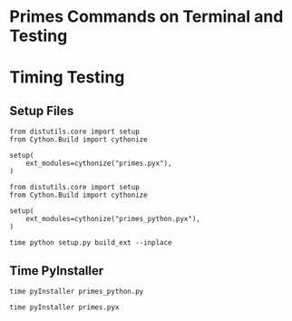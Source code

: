 # Primes Commands on Terminal and Testing

# Timing Testing 
## Setup Files 
```
from distutils.core import setup
from Cython.Build import cythonize

setup(
    ext_modules=cythonize("primes.pyx"),
)
```

```
from distutils.core import setup
from Cython.Build import cythonize

setup(
    ext_modules=cythonize("primes_python.pyx"),
)
```

```
time python setup.py build_ext --inplace
```

## Time PyInstaller 
```
time pyInstaller primes_python.py
```

```
time pyInstaller primes.pyx
```
